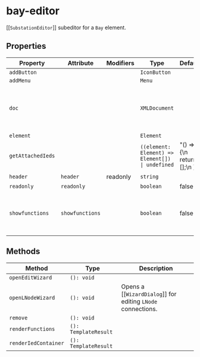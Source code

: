 # bay-editor

[[`SubstationEditor`]] subeditor for a `Bay` element.

## Properties

| Property          | Attribute       | Modifiers | Type                                             | Default                        | Description                                      |
|-------------------|-----------------|-----------|--------------------------------------------------|--------------------------------|--------------------------------------------------|
| `addButton`       |                 |           | `IconButton`                                     |                                |                                                  |
| `addMenu`         |                 |           | `Menu`                                           |                                |                                                  |
| `doc`             |                 |           | `XMLDocument`                                    |                                | The document being edited as provided to editor by [[`Zeroline`]]. |
| `element`         |                 |           | `Element`                                        |                                |                                                  |
| `getAttachedIeds` |                 |           | `((element: Element) => Element[]) \| undefined` | "() => {\n    return [];\n  }" |                                                  |
| `header`          | `header`        | readonly  | `string`                                         |                                |                                                  |
| `readonly`        | `readonly`      |           | `boolean`                                        | false                          |                                                  |
| `showfunctions`   | `showfunctions` |           | `boolean`                                        | false                          | Whether `Function` and `SubFunction` are rendered |

## Methods

| Method               | Type                 | Description                                      |
|----------------------|----------------------|--------------------------------------------------|
| `openEditWizard`     | `(): void`           |                                                  |
| `openLNodeWizard`    | `(): void`           | Opens a [[`WizardDialog`]] for editing `LNode` connections. |
| `remove`             | `(): void`           |                                                  |
| `renderFunctions`    | `(): TemplateResult` |                                                  |
| `renderIedContainer` | `(): TemplateResult` |                                                  |
